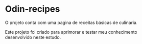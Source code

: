 # Odin-recipes

O projeto conta com uma pagina de receitas básicas de culinaria.

Este projeto foi criado para aprimorar e testar meu conhecimento desenvolvido neste estudo.
